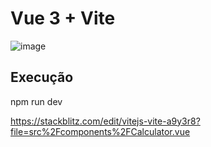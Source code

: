 # Vue 3 + Vite

![image](https://github.com/Arturstriker3/BW-Calculator/assets/59231364/84676d5b-74b8-4642-80d8-fad7ef1dd04d)

## Execução

npm run dev

https://stackblitz.com/edit/vitejs-vite-a9y3r8?file=src%2Fcomponents%2FCalculator.vue

